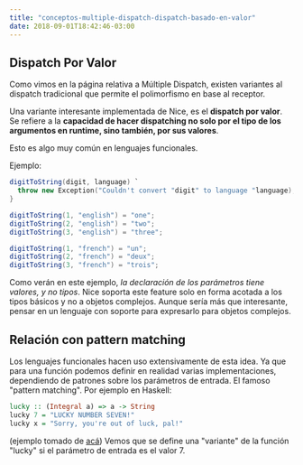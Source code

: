 ```yaml
---
title: "conceptos-multiple-dispatch-dispatch-basado-en-valor"
date: 2018-09-01T18:42:46-03:00
---
```



## Dispatch Por Valor

Como vimos en la página relativa a Múltiple Dispatch, existen variantes al dispatch tradicional que permite el polimorfismo en base al receptor.

Una variante interesante implementada de Nice, es el **dispatch por valor**.
Se refiere a la **capacidad de hacer dispatching no solo por el tipo de los argumentos en runtime, sino también, por sus valores**.


Esto es algo muy común en lenguajes funcionales.

Ejemplo:

```scala
digitToString(digit, language) `
  throw new Exception("Couldn't convert "digit" to language "language);
}

digitToString(1, "english") = "one";
digitToString(2, "english") = "two";
digitToString(3, "english") = "three";

digitToString(1, "french") = "un";
digitToString(2, "french") = "deux";
digitToString(3, "french") = "trois";
```

Como verán en este ejemplo, *la declaración de los parámetros tiene valores, y no tipos*. Nice soporta este feature solo en forma acotada a los tipos básicos y no a objetos complejos. Aunque sería más que interesante, pensar en un lenguaje con soporte para expresarlo para objetos complejos.

## Relación con pattern matching

Los lenguajes funcionales hacen uso extensivamente de esta idea.
Ya que para una función podemos definir en realidad varias implementaciones, dependiendo de patrones sobre los parámetros de entrada. El famoso "pattern matching".
Por ejemplo en Haskell:

```haskell
lucky :: (Integral a) => a -> String  
lucky 7 = "LUCKY NUMBER SEVEN!"  
lucky x = "Sorry, you're out of luck, pal!"  
```

(ejemplo tomado de [acá](http://learnyouahaskell.com/syntax-in-functions))
Vemos que se define una "variante" de la función "lucky" si el parámetro de entrada es el valor 7.
